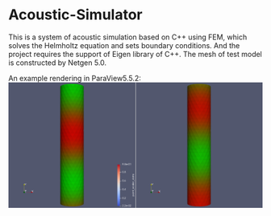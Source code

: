 # Acoustic-Simulator

This is a system of acoustic simulation based on C++ using FEM, which solves the Helmholtz equation and sets boundary conditions. And the project requires the support of Eigen library of C++. The mesh of test model is constructed by Netgen 5.0.  

An example rendering in ParaView5.5.2:
<img src="screenshot.png">
